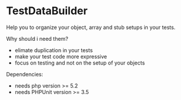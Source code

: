 # TestDataBuilder
Help you to organize your object, array and stub setups in your tests.

Why should i need them?

 * elimate duplication in your tests
 * make your test code more expressive 
 * focus on testing and not on the setup of your objects

Dependencies:

 * needs php version >= 5.2
 * needs PHPUnit version >= 3.5
